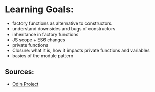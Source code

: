 # Learning Goals:
- factory functions as alternative to constructors
- understand downsides and bugs of constructors
- inheritance in factory functions
- JS scope + ES6 changes
- private functions
- Closure: what it is, how it impacts private functions and variables
- basics of the module pattern

## Sources:
- [Odin Project](https://www.theodinproject.com/courses/javascript/lessons/factory-functions-and-the-module-pattern "Odin Project Factory Functions")

